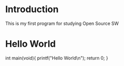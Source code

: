 # Introduction

This is my first program for studying Open Source SW

# Hello World

int main(void){
	printf("Hello World\n");
	return 0;
}

